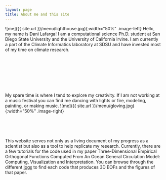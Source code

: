 ```yaml
---
layout: page
title: About me and this site 
---
```


![me]({{ site.url }}/menu/lighthouse.jpg){:width="50%" .image-left} 
Hello, my name is Dani Lafarga! I am a computational science Ph.D. student at San Diego State University and the University of California Irvine. I am currently a part of the Climate Informatics laboratory at SDSU and have invested most of my time on climate research. 

<br>
<br>
<br>
<br>
<br>
<br>


My spare time is where I tend to explore my creativity. If I am not working at a music festival you can find me dancing with lights or fire, modeling, painting, or making music. 
![me]({{ site.url }}/menu/gloving.jpg){:width="50%" .image-right} 

<br>
<br>
<br>

This website serves not only as a living document of my progress as a scientist but also as a tool to help replicate my research. Currently, there are a few tutorials for the code used in my paper Three-Dimensional Empirical Orthogonal Functions Computed From An Ocean General Circulation Model: Computing, Visualization and Interpretation. You can browse through the different [logs](https://dlafarga.github.io/menu/writing.html) to find each code that produces 3D EOFs and the figures of that paper.


